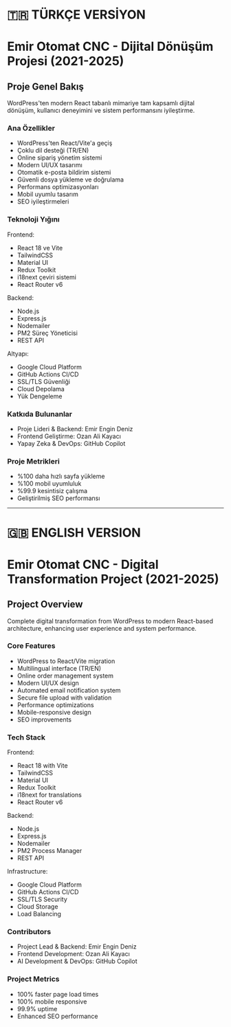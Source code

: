 # 🇹🇷 TÜRKÇE VERSİYON

# Emir Otomat CNC - Dijital Dönüşüm Projesi (2021-2025)

## Proje Genel Bakış
WordPress'ten modern React tabanlı mimariye tam kapsamlı dijital dönüşüm, kullanıcı deneyimini ve sistem performansını iyileştirme.

### Ana Özellikler
- WordPress'ten React/Vite'a geçiş
- Çoklu dil desteği (TR/EN)
- Online sipariş yönetim sistemi
- Modern UI/UX tasarımı
- Otomatik e-posta bildirim sistemi
- Güvenli dosya yükleme ve doğrulama
- Performans optimizasyonları
- Mobil uyumlu tasarım
- SEO iyileştirmeleri

### Teknoloji Yığını
Frontend:
- React 18 ve Vite
- TailwindCSS
- Material UI
- Redux Toolkit
- i18next çeviri sistemi
- React Router v6

Backend:
- Node.js
- Express.js
- Nodemailer
- PM2 Süreç Yöneticisi
- REST API

Altyapı:
- Google Cloud Platform
- GitHub Actions CI/CD
- SSL/TLS Güvenliği
- Cloud Depolama
- Yük Dengeleme

### Katkıda Bulunanlar
- Proje Lideri & Backend: Emir Engin Deniz
- Frontend Geliştirme: Ozan Ali Kayacı
- Yapay Zeka & DevOps: GitHub Copilot

### Proje Metrikleri
- %100 daha hızlı sayfa yükleme
- %100 mobil uyumluluk
- %99.9 kesintisiz çalışma
- Geliştirilmiş SEO performansı

---

# 🇬🇧 ENGLISH VERSION

# Emir Otomat CNC - Digital Transformation Project (2021-2025)

## Project Overview
Complete digital transformation from WordPress to modern React-based architecture, enhancing user experience and system performance.

### Core Features
- WordPress to React/Vite migration
- Multilingual interface (TR/EN)
- Online order management system
- Modern UI/UX design
- Automated email notification system
- Secure file upload with validation
- Performance optimizations
- Mobile-responsive design
- SEO improvements

### Tech Stack
Frontend:
- React 18 with Vite
- TailwindCSS
- Material UI
- Redux Toolkit
- i18next for translations
- React Router v6

Backend:
- Node.js
- Express.js
- Nodemailer
- PM2 Process Manager
- REST API

Infrastructure:
- Google Cloud Platform
- GitHub Actions CI/CD
- SSL/TLS Security
- Cloud Storage
- Load Balancing

### Contributors
- Project Lead & Backend: Emir Engin Deniz
- Frontend Development: Ozan Ali Kayacı
- AI Development & DevOps: GitHub Copilot

### Project Metrics
- 100% faster page load times
- 100% mobile responsive
- 99.9% uptime
- Enhanced SEO performance
